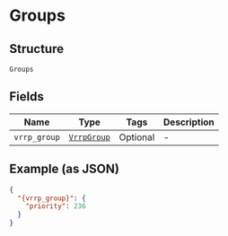 
# Groups

## Structure

`Groups`

## Fields

| Name | Type | Tags | Description |
|  --- | --- | --- | --- |
| `vrrp_group` | [`VrrpGroup`](../../doc/models/vrrp-group.md) | Optional | - |

## Example (as JSON)

```json
{
  "{vrrp_group}": {
    "priority": 236
  }
}
```

